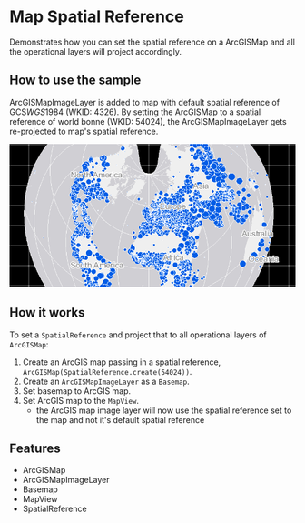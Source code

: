 <h1>Map Spatial Reference</h1>

<p>Demonstrates how you can set the spatial reference on a ArcGISMap and all the operational layers will project accordingly.</p>

<h2>How to use the sample</h2>

<p>ArcGISMapImageLayer is added to map with default spatial reference of GCS<em>WGS</em>1984 (WKID: 4326). By setting the ArcGISMap to a spatial reference of world bonne (WKID: 54024), the ArcGISMapImageLayer gets re-projected to map's spatial reference.</p>

<p><img src="MapSpatialReference.png" alt="" title="" /></p>

<h2>How it works</h2>

<p>To set a <code>SpatialReference</code> and project that to all operational layers of <code>ArcGISMap</code>:</p>

<ol>
  <li>Create an ArcGIS map passing in a spatial reference, <code>ArcGISMap(SpatialReference.create(54024))</code>.  </li>
  <li>Create an <code>ArcGISMapImageLayer</code> as a <code>Basemap</code>.</li>
  <li>Set basemap to ArcGIS map.</li>
  <li>Set ArcGIS map to the <code>MapView</code>.
    <ul><li>the ArcGIS map image layer will now use the spatial reference set to the map and not it's default spatial reference</li></ul></li>
</ol>

<h2>Features</h2>

<ul>
  <li>ArcGISMap</li>
  <li>ArcGISMapImageLayer</li>
  <li>Basemap</li>
  <li>MapView</li>
  <li>SpatialReference</li>
</ul>


